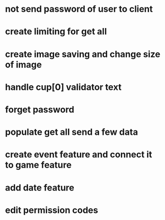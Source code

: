 # not send password of user to client

# create limiting for get all

# create image saving and change size of image

# handle cup[0] validator text

# forget password

# populate get all send a few data

# create event feature and connect it to game feature

# add date feature

# edit permission codes
